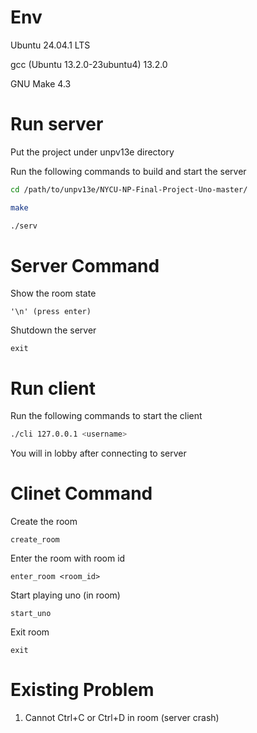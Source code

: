 # Env
Ubuntu 24.04.1 LTS

gcc (Ubuntu 13.2.0-23ubuntu4) 13.2.0

GNU Make 4.3

# Run server
Put the project under unpv13e directory

Run the following commands to build and start the server
```bash
cd /path/to/unpv13e/NYCU-NP-Final-Project-Uno-master/

make

./serv
```

# Server Command
Show the room state
```serv
'\n' (press enter)
```
Shutdown the server
```serv
exit
```

# Run client
Run the following commands to start the client
```bash
./cli 127.0.0.1 <username>
```
You will in lobby after connecting to server

# Clinet Command
Create the room
```cli
create_room
```
Enter the room with room id
```cli
enter_room <room_id>
```
Start playing uno (in room)
```cli
start_uno
```
Exit room
```cli
exit
```

# Existing Problem
1. Cannot Ctrl+C or Ctrl+D in room (server crash)